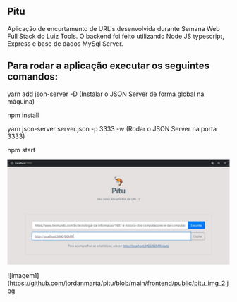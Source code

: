 ## Pitu
Aplicação de encurtamento de URL's desenvolvida durante Semana Web Full Stack do Luiz Tools.
O backend foi feito utilizando Node JS typescript, Express e base de dados MySql Server.

## Para rodar a aplicação executar os seguintes comandos:

yarn add json-server -D  (Instalar o JSON Server de forma global na máquina)

npm install

yarn json-server server.json -p 3333 -w  (Rodar o JSON Server na porta 3333)

npm start

![imagem1](https://github.com/jordanmarta/pitu/blob/main/frontend/public/pitu_img_1.jpg)

![imagem1](https://github.com/jordanmarta/pitu/blob/main/frontend/public/pitu_img_2.jpg
